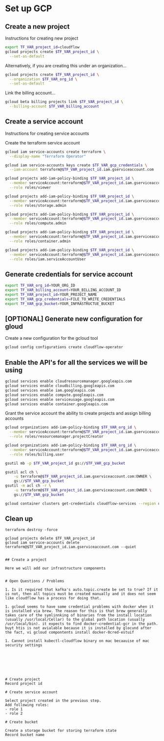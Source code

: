 
# Set up GCP


## Create a new project
Instructions for creating new project

```bash
export TF_VAR_project_id=cloudflow
gcloud projects create $TF_VAR_project_id \
  --set-as-default
```

Alternatively, if you are creating this under an organization...

```bash
gcloud projects create $TF_VAR_project_id \
  --organization $TF_VAR_org_id \
  --set-as-default
```

Link the billing account...

```bash
gcloud beta billing projects link $TF_VAR_project_id \
  --billing-account $TF_VAR_billing_account
```

## Create a service account
Instructions for creating service accounts

Create the terraform service account

```bash
gcloud iam service-accounts create terraform \
  --display-name "Terraform Operator"

gcloud iam service-accounts keys create $TF_VAR_gcp_credentials \
  --iam-account terraform@$TF_VAR_project_id.iam.gserviceaccount.com

gcloud projects add-iam-policy-binding $TF_VAR_project_id \
  --member serviceAccount:terraform@$TF_VAR_project_id.iam.gserviceaccount.com \
  --role roles/viewer

gcloud projects add-iam-policy-binding $TF_VAR_project_id \
  --member serviceAccount:terraform@$TF_VAR_project_id.iam.gserviceaccount.com \
  --role roles/storage.admin

gcloud projects add-iam-policy-binding $TF_VAR_project_id \
  --member serviceAccount:terraform@$TF_VAR_project_id.iam.gserviceaccount.com \
  --role roles/compute.admin

gcloud projects add-iam-policy-binding $TF_VAR_project_id \
  --member serviceAccount:terraform@$TF_VAR_project_id.iam.gserviceaccount.com \
  --role roles/container.admin

gcloud projects add-iam-policy-binding $TF_VAR_project_id \
  --member serviceAccount:terraform@$TF_VAR_project_id.iam.gserviceaccount.com \
  --role roles/iam.serviceAccountUser
```


## Generate credentials for service account


```bash
export TF_VAR_org_id=YOUR_ORG_ID
export TF_VAR_billing_account=YOUR_BILLING_ACCOUNT_ID
export TF_VAR_project_id=YOUR_PROJECT_NAME
export TF_VAR_gcp_credentials=FILE_TO_WRITE_CREDENTIALS
export TF_VAR_gcp_bucket=YOUR_INFRASTRUCTUE_BUCKET
```


## [OPTIONAL] Generate new configuration for gloud
Create a new configuration for the gcloud tool

```bash
gcloud config configurations create cloudflow-operator
```


## Enable the API's for all the services we will be using

```bash
gcloud services enable cloudresourcemanager.googleapis.com
gcloud services enable cloudbilling.googleapis.com
gcloud services enable iam.googleapis.com
gcloud services enable compute.googleapis.com
gcloud services enable serviceusage.googleapis.com
gcloud services enable container.googleapis.com
```

Grant the service account the ability to create projects and assign billing accounts

```bash
gcloud organizations add-iam-policy-binding $TF_VAR_org_id \
  --member serviceAccount:terraform@$TF_VAR_project_id.iam.gserviceaccount.com \
  --role roles/resourcemanager.projectCreator

gcloud organizations add-iam-policy-binding $TF_VAR_org_id \
  --member serviceAccount:terraform@$TF_VAR_project_id.iam.gserviceaccount.com \
  --role roles/billing.user
```


```bash
gsutil mb -p $TF_VAR_project_id gs://$TF_VAR_gcp_bucket

gsutil acl ch \
    -u terraform@$TF_VAR_project_id.iam.gserviceaccount.com:OWNER \
    gs://$TF_VAR_gcp_bucket
gsutil -m acl ch -r \
    -u terraform@$TF_VAR_project_id.iam.gserviceaccount.com:OWNER \
    gs://$TF_VAR_gcp_bucket
```

```bash
gcloud container clusters get-credentials cloudflow-services --region us-west1 --project $TF_VAR_project_id


```

## Clean up

```
terraform destroy -force

gcloud projects delete $TF_VAR_project_id
gcloud iam service-accounts delete terraform@$TF_VAR_project_id.iam.gserviceaccount.com --quiet


## Create a project

Here we will add our infrastructure components


# Open Questions / Problems

1. Is it required that kafka's auto.topic.create be set to true? If it is not, then all topics must be created manually and it does not seem like cloudflow has a process for doing that. 

1. gcloud seems to have some credential problems with docker when it is installed via brew. The reason for this is that brew generally takes care of the symlinnking of binaries from the install location (usually /usr/local/Cellar) to the global path location (usually /usr/local/bin). it expects to find docker-credential-gcr in the path. buyt htis is not avialable because it is installed by glocund after the fact, vi gcloud compontents install docker-0cred-estuif

1. Cannot install kubectl-cloudflow binary on mac becaauise of mac security settings







# Create project 
Record project id

# Create service account 

Select project created in the previous step.
Add following roles:
- role 1 
- role 2

# Create bucket

Create a storage bucket for storing terraform state
Record bucket name
